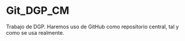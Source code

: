 # Git_DGP_CM
Trabajo de DGP.  Haremos uso de GitHub como repositorio central, tal y como se usa realmente.
